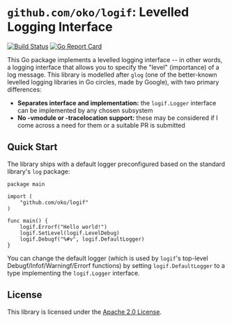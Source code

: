 # `github.com/oko/logif`: Levelled Logging Interface

[![Build Status](https://travis-ci.org/oko/logif.svg?branch=master)](https://travis-ci.org/oko/logif)
[![Go Report Card](https://goreportcard.com/badge/github.com/oko/logif)](https://goreportcard.com/report/github.com/oko/logif)

This Go package implements a levelled logging interface -- in other words, a logging interface that allows you to specify the "level" (importance) of a log message. This library is modelled after `glog` (one of the better-known levelled logging libraries in Go circles, made by Google), with two primary differences:

* **Separates interface and implementation:** the `logif.Logger` interface can be implemented by any chosen subsystem
* **No -vmodule or -tracelocation support:** these may be considered if I come across a need for them or a suitable PR is submitted

## Quick Start

The library ships with a default logger preconfigured based on the standard library's `log` package:

```
package main

import (
	"github.com/oko/logif"
)

func main() {
	logif.Errorf("Hello world!")
	logif.SetLevel(logif.LevelDebug)
	logif.Debugf("%#v", logif.DefaultLogger)
}
```

You can change the default logger (which is used by `logif`'s top-level Debugf/Infof/Warningf/Errorf functions) by setting `logif.DefaultLogger` to a type implementing the `logif.Logger` interface.

## License
This library is licensed under the [Apache 2.0 License](http://www.apache.org/licenses/LICENSE-2.0.txt).
